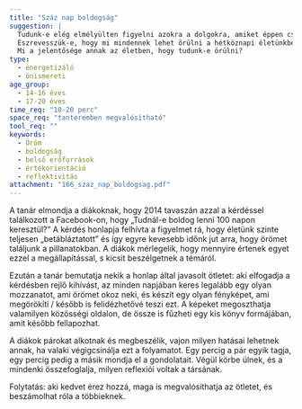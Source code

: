 ```yaml
---
title: "Száz nap boldogság"
suggestion: | 
  Tudunk-e elég elmélyülten figyelni azokra a dolgokra, amiket éppen csinálunk?
  Észrevesszük-e, hogy mi mindennek lehet örülni a hétköznapi életünkben? 
  Mi a jelentősége annak az életben, hogy tudunk-e örülni?
type:
  - energetizáló
  - önismereti
age_group:
  - 14-16 éves
  - 17-20 éves
time_req: "10-20 perc"
space_req: "tanteremben megvalósítható"
tool_req: ""
keywords: 
  - Öröm
  - boldogság
  - belső erőforrások
  - értékorientáció
  - reflektivitás
attachment: "166_szaz_nap_boldogsag.pdf"
---
```


A tanár elmondja a diákoknak, hogy 2014 tavaszán azzal a kérdéssel találkozott a Facebook-on, hogy „Tudnál-e boldog lenni 100 napon keresztül?” A kérdés honlapja felhívta a figyelmet rá, hogy életünk szinte teljesen „betábláztatott” és így egyre kevesebb időnk jut arra, hogy örömet találjunk a pillanatokban. A diákok mérlegelik, hogy mennyire értenek egyet ezzel a megállapítással, s kicsit beszélgetnek a témáról.

Ezután a tanár bemutatja nekik a honlap által javasolt ötletet: aki elfogadja a kérdésben rejlő kihívást, az minden napjában keres legalább egy olyan mozzanatot, ami örömet okoz neki, és készít egy olyan fényképet, ami megörökíti / később is felidézhetővé teszi ezt. A képeket megoszthatja valamilyen közösségi oldalon, de össze is fűzheti egy kis könyv formájában, amit később fellapozhat.

A diákok párokat alkotnak és megbeszélik, vajon milyen hatásai lehetnek annak, ha valaki végigcsinálja ezt a folyamatot. Egy percig a pár egyik tagja, egy percig pedig a másik mondja el a gondolatait. Végül körbe ülnek, és a mindenki összefoglalja, milyen reflexiói voltak a társának.

Folytatás: aki kedvet érez hozzá, maga is megvalósíthatja az ötletet, és beszámolhat róla a többieknek.
  
  
